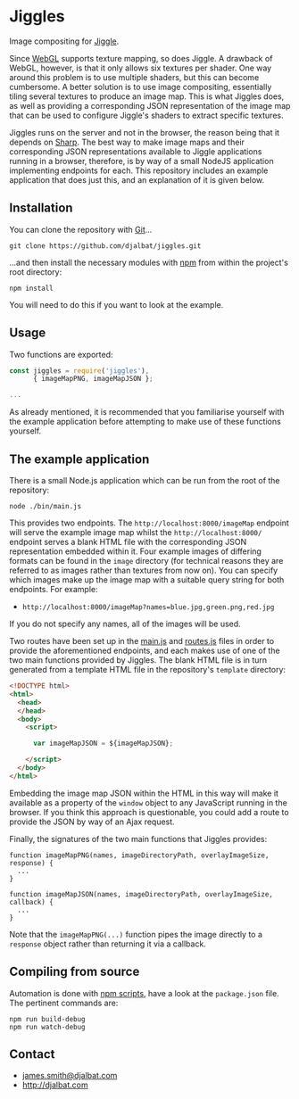 # Jiggles

Image compositing for [Jiggle](https://github.com/djalbat/Jiggle).

Since [WebGL](https://developer.mozilla.org/en-US/docs/Web/API/WebGL_API) supports texture mapping, so does Jiggle. A drawback of WebGL, however, is that it only allows six textures per shader. One way around this problem is to use multiple shaders, but this can become cumbersome. A better solution is to use image compositing, essentially tiling several textures to produce an image map. This is what Jiggles does, as well as providing a corresponding JSON representation of the image map that can be used to configure Jiggle's shaders to extract specific textures.

Jiggles runs on the server and not in the browser, the reason being that it depends on [Sharp](http://sharp.pixelplumbing.com/). The best way to make image maps and their corresponding JSON representations available to Jiggle applications running in a browser, therefore, is by way of a small NodeJS application implementing endpoints for each. This repository includes an example application that does just this, and an explanation of it is given below.

## Installation

You can clone the repository with [Git](https://git-scm.com/)...

    git clone https://github.com/djalbat/jiggles.git

...and then install the necessary modules with [npm](https://www.npmjs.com/) from within the project's root directory:

    npm install

You will need to do this if you want to look at the example.

## Usage

Two functions are exported:
```js
const jiggles = require('jiggles'),
      { imageMapPNG, imageMapJSON };

...
```
As already mentioned, it is recommended that you familiarise yourself with the example application before attempting to make use of these functions yourself.

## The example application

There is a small Node.js application which can be run from the root of the repository:

    node ./bin/main.js

This provides two endpoints. The `http://localhost:8000/imageMap` endpoint will serve the example image map whilst the `http://localhost:8000/` endpoint serves a blank HTML file with the corresponding JSON representation embedded within it. Four example images of differing formats can be found in the `image` directory (for technical reasons they are referred to as images rather than textures from now on). You can specify which images make up the image map with a suitable query string for both endpoints. For example:

* `http://localhost:8000/imageMap?names=blue.jpg,green.png,red.jpg`

If you do not specify any names, all of the images will be used.

Two routes have been set up in the [main.js](https://github.com/djalbat/Jiggles/blob/master/bin/main.js) and [routes.js](https://github.com/djalbat/Jiggles/blob/master/bin/routes.js) files in order to provide the aforementioned endpoints, and each makes use of one of the two main functions provided by Jiggles. The blank HTML file is in turn generated from a template HTML file in the repository's `template` directory:

```html
<!DOCTYPE html>
<html>
  <head>
  </head>
  <body>
    <script>

      var imageMapJSON = ${imageMapJSON};

    </script>
  </body>
</html>
```

Embedding the image map JSON within the HTML in this way will make it available as a property of the `window` object to any JavaScript running in the browser. If you think this approach is questionable, you could add a route to provide the JSON by way of an Ajax request.

Finally, the signatures of the two main functions that Jiggles provides:

```
function imageMapPNG(names, imageDirectoryPath, overlayImageSize, response) {
  ...
}

function imageMapJSON(names, imageDirectoryPath, overlayImageSize, callback) {
  ...
}
```
Note that the `imageMapPNG(...)` function pipes the image directly to a `response` object rather than returning it via a callback.

## Compiling from source

Automation is done with [npm scripts](https://docs.npmjs.com/misc/scripts), have a look at the `package.json` file. The pertinent commands are:

    npm run build-debug
    npm run watch-debug
    
## Contact

- james.smith@djalbat.com
- http://djalbat.com
